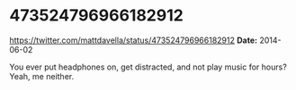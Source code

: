 # 473524796966182912
https://twitter.com/mattdavella/status/473524796966182912
**Date:** 2014-06-02

You ever put headphones on, get distracted, and not play music for hours? Yeah, me neither.
